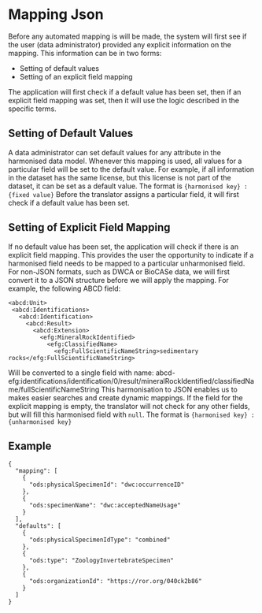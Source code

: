 # Mapping Json

Before any automated mapping is will be made, the system will first see if the user (data administrator) provided any explicit information on the mapping.
This information can be in two forms:
- Setting of default values
- Setting of an explicit field mapping

The application will first check if a default value has been set, then if an explicit field mapping was set, then it will use the logic described in the specific terms.

## Setting of Default Values
A data administrator can set default values for any attribute in the harmonised data model.
Whenever this mapping is used, all values for a particular field will be set to the default value.
For example, if all information in the dataset has the same license, but this license is not part of the dataset, it can be set as a default value.
The format is `{harmonised key} : {fixed value}`
Before the translator assigns a particular field, it will first check if a default value has been set.

## Setting of Explicit Field Mapping
If no default value has been set, the application will check if there is an explicit field mapping.
This provides the user the opportunity to indicate if a harmonised field needs to be mapped to a particular unharmonised field.
For non-JSON formats, such as DWCA or BioCASe data, we will first convert it to a JSON structure before we will apply the mapping.
For example, the following ABCD field:
```
<abcd:Unit>
 <abcd:Identifications>
   <abcd:Identification>
     <abcd:Result>
       <abcd:Extension>
         <efg:MineralRockIdentified>
           <efg:ClassifiedName>
             <efg:FullScientificNameString>sedimentary rocks</efg:FullScientificNameString>
```
Will be converted to a single field with name:
abcd-efg:identifications/identification/0/result/mineralRockIdentified/classifiedName/fullScientificNameString
This harmonisation to JSON enables us to makes easier searches and create dynamic mappings.
If the field for the explicit mapping is empty, the translator will not check for any other fields, but will fill this harmonised field with `null`.
The format is `{harmonised key} : {unharmonised key}`

## Example
```
{
  "mapping": [
    {
      "ods:physicalSpecimenId": "dwc:occurrenceID"
    },
    {
      "ods:specimenName": "dwc:acceptedNameUsage"
    }
  ],
  "defaults": [
    {
      "ods:physicalSpecimenIdType": "combined"
    },
    {
      "ods:type": "ZoologyInvertebrateSpecimen"
    },
    {
      "ods:organizationId": "https://ror.org/040ck2b86"
    }
  ]
}
```

